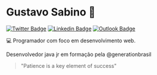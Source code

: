 # Gustavo Sabino 👋 

[![Twitter Badge](https://img.shields.io/badge/-@SustavoGabino-1DA1F2?style=flat-square&labelColor=1DA1F2cc&logo=twitter&logoColor=white&link=https://twitter.com/SustavoGabino)](https://twitter.com/SustavoGabino)
[![Linkedin Badge](https://img.shields.io/badge/-Gustavo%20Sabino-0A66C2?style=flat-square&logo=Linkedin&logoColor=white&link=https://www.linkedin.com/in/gustavo-sabino-21b75a96/)](https://www.linkedin.com/in/gustavo-sabino-21b75a96/) 
[![Outlook Badge](https://img.shields.io/badge/-gu.sabino@hotmail.com-0078D4?style=flat-square&logo=Microsoft-Outlook&logoColor=white&link=mailto:gu.sabino@hotmail.com)](mailto:gu.sabino@hotmail.com)

:computer: Programador com foco em desenvolvimento web.

Desenvolvedor java jr em formação pela @generationbrasil

> "Patience is a key element of success"

